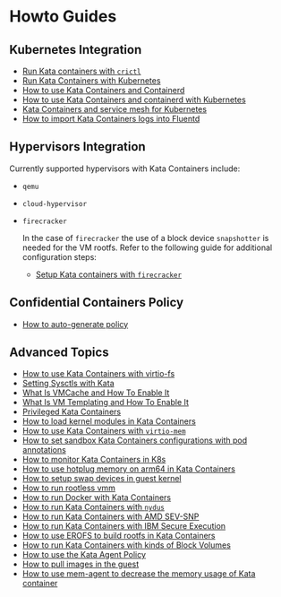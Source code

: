 # Howto Guides

## Kubernetes Integration

- [Run Kata containers with `crictl`](run-kata-with-crictl.md)
- [Run Kata Containers with Kubernetes](run-kata-with-k8s.md)
- [How to use Kata Containers and Containerd](containerd-kata.md)
- [How to use Kata Containers and containerd with Kubernetes](how-to-use-k8s-with-containerd-and-kata.md)
- [Kata Containers and service mesh for Kubernetes](service-mesh.md)
- [How to import Kata Containers logs into Fluentd](how-to-import-kata-logs-with-fluentd.md)

## Hypervisors Integration

  Currently supported hypervisors with Kata Containers include:
- `qemu`
- `cloud-hypervisor`
- `firecracker`

   In the case of `firecracker` the use of a block device `snapshotter` is needed
   for the VM rootfs. Refer to the following guide for additional configuration
   steps:
   - [Setup Kata containers with `firecracker`](how-to-use-kata-containers-with-firecracker.md)

## Confidential Containers Policy

- [How to auto-generate policy](../../src/tools/genpolicy/README.md)

## Advanced Topics

- [How to use Kata Containers with virtio-fs](how-to-use-virtio-fs-with-kata.md)
- [Setting Sysctls with Kata](how-to-use-sysctls-with-kata.md)
- [What Is VMCache and How To Enable It](what-is-vm-cache-and-how-do-I-use-it.md)
- [What Is VM Templating and How To Enable It](what-is-vm-templating-and-how-do-I-use-it.md)
- [Privileged Kata Containers](privileged.md)
- [How to load kernel modules in Kata Containers](how-to-load-kernel-modules-with-kata.md)
- [How to use Kata Containers with `virtio-mem`](how-to-use-virtio-mem-with-kata.md)
- [How to set sandbox Kata Containers configurations with pod annotations](how-to-set-sandbox-config-kata.md)
- [How to monitor Kata Containers in K8s](how-to-set-prometheus-in-k8s.md)
- [How to use hotplug memory on arm64 in Kata Containers](how-to-hotplug-memory-arm64.md)
- [How to setup swap devices in guest kernel](how-to-setup-swap-devices-in-guest-kernel.md)
- [How to run rootless vmm](how-to-run-rootless-vmm.md)
- [How to run Docker with Kata Containers](how-to-run-docker-with-kata.md)
- [How to run Kata Containers with `nydus`](how-to-use-virtio-fs-nydus-with-kata.md)
- [How to run Kata Containers with AMD SEV-SNP](how-to-run-kata-containers-with-SNP-VMs.md)
- [How to run Kata Containers with IBM Secure Execution](how-to-run-kata-containers-with-SE-VMs.md)
- [How to use EROFS to build rootfs in Kata Containers](how-to-use-erofs-build-rootfs.md)
- [How to run Kata Containers with kinds of Block Volumes](how-to-run-kata-containers-with-kinds-of-Block-Volumes.md)
- [How to use the Kata Agent Policy](how-to-use-the-kata-agent-policy.md)
- [How to pull images in the guest](how-to-pull-images-in-guest-with-kata.md)
- [How to use mem-agent to decrease the memory usage of Kata container](how-to-use-memory-agent.md)
